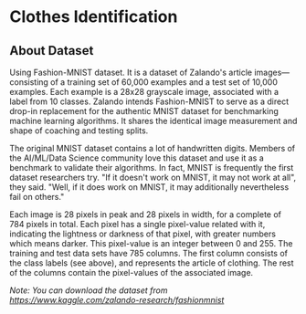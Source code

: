 # Clothes Identification

## About Dataset

Using Fashion-MNIST dataset. It is a dataset of Zalando's article images—consisting of a training set of 60,000 examples and a test set of 10,000 examples. Each example is a 28x28 grayscale image, associated with a label from 10 classes. Zalando intends Fashion-MNIST to serve as a direct drop-in replacement for the authentic MNIST dataset for benchmarking machine learning algorithms. It shares the identical image measurement and shape of coaching and testing splits.

The original MNIST dataset contains a lot of handwritten digits. Members of the AI/ML/Data Science community love this dataset and use it as a benchmark to validate their algorithms. In fact, MNIST is frequently the first dataset researchers try. "If it doesn't work on MNIST, it may not work at all", they said. "Well, if it does work on MNIST, it may additionally nevertheless fail on others."

Each image is 28 pixels in peak and 28 pixels in width, for a complete of 784 pixels in total. Each pixel has a single pixel-value related with it, indicating the lightness or darkness of that pixel, with greater numbers which means darker. This pixel-value is an integer between 0 and 255. The training and test data sets have 785 columns. The first column consists of the class labels (see above), and represents the article of clothing. The rest of the columns contain the pixel-values of the associated image.

*Note: You can download the dataset from https://www.kaggle.com/zalando-research/fashionmnist*
